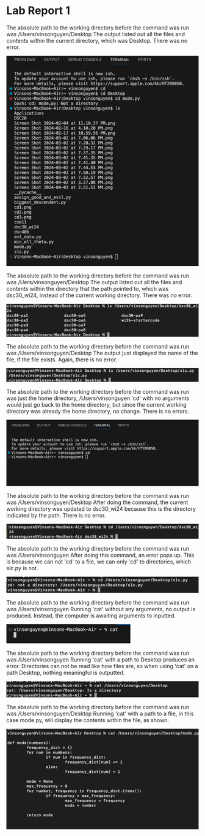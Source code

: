 Lab Report 1
========

The absolute path to the working directory before the command was run was /Users/vinsonguyen/Desktop
The output listed out all the files and contents within the current directory, which was Desktop. There was no error.

![Image](ls1.png)

The absolute path to the working directory before the command was run was /Uers/vinsonguyen/Desktop
The output listed out all the files and contents within the directory that the path pointed to, which was dsc30_wi24, instead of the current working directory. There was no error.

![Image](ls2.png)

The absolute path to the working directory before the command was run was /Users/vinsonguyen/Desktop
The output just displayed the name of the file, if the file exists. Again, there is no error.

![Image](ls3.png)

The absolute path to the working directory before the command was run was just the home directory, /Users/vinsonguyen
'cd' with no arguments would just go back to the home directory, but since the current working directory was already the home directory, no change. There is no errors.

![Image](cd1.png)

The absolute path to the working directory before the command was run was /Users/vinsonguyen/Desktop
After doing the command, the current working directory was updated to dsc30_wi24 because this is the directory indicated by the path. There is no error.

![Image](cd2.png)

The absolute path to the working directory before the command was run was /Users/vinsonguyen
After doing this command, an error pops up. This is because we can not 'cd' to a file, we can only 'cd' to directories, which slc.py is not. 

![Image](cd3.png)

The absolute path to the working directory before the command was run was /Users/vinsonguyen
Running 'cat' without any arguments, no output is produced. Instead, the computer is awaiting arguments to inputted.

![Image](cat1.png)

The absolute path to the working directory before the command was run was /Users/vinsonguyen
Running 'cat' with a path to Desktop produces an error. Directories can not be read like how files are, so when using 'cat' on a path Desktop, nothing meaningful is outputted.

![Image](cat2.png)

The absolute path to the working directory before the command was run was /Users/vinsonguyen/Desktop
Running 'cat' with a path to a file, in this case mode.py, will display the contents within the file, as shown. 

![Image](cat3.png)
